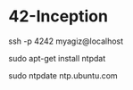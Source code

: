 # 42-Inception

  ssh -p 4242 myagiz@localhost
  
  sudo apt-get install ntpdat

  sudo ntpdate ntp.ubuntu.com
